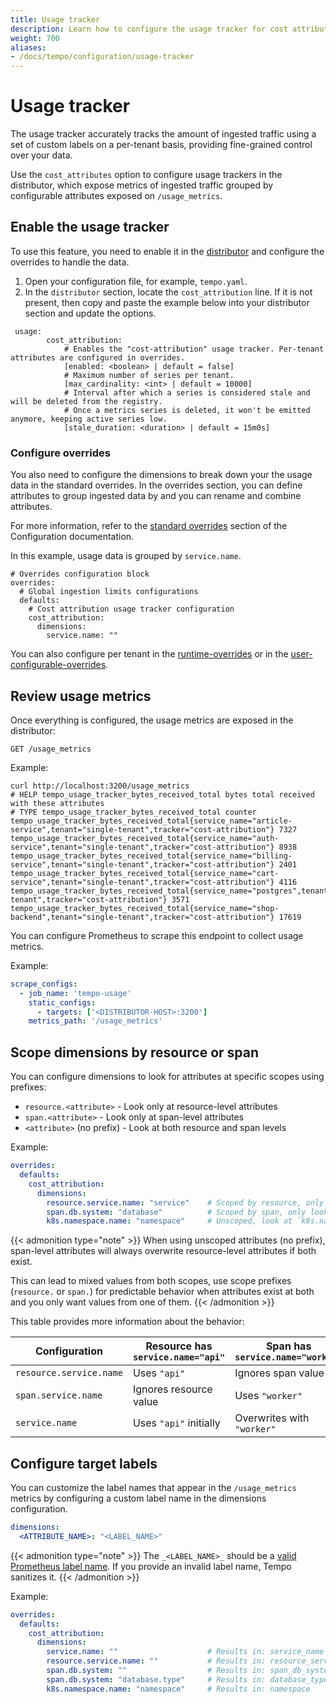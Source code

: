 ```yaml
---
title: Usage tracker
description: Learn how to configure the usage tracker for cost attribution.
weight: 700
aliases:
- /docs/tempo/configuration/usage-tracker
---
```


# Usage tracker

The usage tracker accurately tracks the amount of ingested traffic using a set of custom labels on a per-tenant basis, providing fine-grained control over your data.

Use the `cost_attributes` option to configure usage trackers in the distributor, which expose metrics of ingested traffic grouped by configurable attributes exposed on `/usage_metrics`.

## Enable the usage tracker

To use this feature, you need to enable it in the [distributor](https://grafana.com/docs/tempo/<TEMPO_VERSION>/configuration/#distributor) and configure the overrides to handle the data.

1. Open your configuration file, for example, `tempo.yaml`.
1. In the `distributor` section, locate the `cost_attribution` line. If it is not present, then copy and paste the example below into your distributor section and update the options.

```
 usage:
        cost_attribution:
            # Enables the "cost-attribution" usage tracker. Per-tenant attributes are configured in overrides.
            [enabled: <boolean> | default = false]
            # Maximum number of series per tenant.
            [max_cardinality: <int> | default = 10000]
            # Interval after which a series is considered stale and will be deleted from the registry.
            # Once a metrics series is deleted, it won't be emitted anymore, keeping active series low.
            [stale_duration: <duration> | default = 15m0s]
```

### Configure overrides

You also need to configure the dimensions to break down your the usage data in the standard overrides.
In the overrides section, you can define attributes to group ingested data by and you can rename and combine attributes.

For more information, refer to the [standard overrides](https://grafana.com/docs/tempo/<TEMPO_VERSION>/configuration/#standard-overrides) section of the Configuration documentation.

In this example, usage data is grouped by `service.name`.

```
# Overrides configuration block
overrides:
  # Global ingestion limits configurations
  defaults:
    # Cost attribution usage tracker configuration
    cost_attribution:
      dimensions:
        service.name: ""
```

You can also configure per tenant in the [runtime-overrides](https://grafana.com/docs/tempo/<TEMPO_VERSION>/configuration/#runtime-overrides) or in the [user-configurable-overrides](https://grafana.com/docs/tempo/<TEMPO_VERSION>/configuration/#user-configurable-overrides).

## Review usage metrics

Once everything is configured, the usage metrics are exposed in the distributor:

```
GET /usage_metrics
```

Example:

```
curl http://localhost:3200/usage_metrics
# HELP tempo_usage_tracker_bytes_received_total bytes total received with these attributes
# TYPE tempo_usage_tracker_bytes_received_total counter
tempo_usage_tracker_bytes_received_total{service_name="article-service",tenant="single-tenant",tracker="cost-attribution"} 7327
tempo_usage_tracker_bytes_received_total{service_name="auth-service",tenant="single-tenant",tracker="cost-attribution"} 8938
tempo_usage_tracker_bytes_received_total{service_name="billing-service",tenant="single-tenant",tracker="cost-attribution"} 2401
tempo_usage_tracker_bytes_received_total{service_name="cart-service",tenant="single-tenant",tracker="cost-attribution"} 4116
tempo_usage_tracker_bytes_received_total{service_name="postgres",tenant="single-tenant",tracker="cost-attribution"} 3571
tempo_usage_tracker_bytes_received_total{service_name="shop-backend",tenant="single-tenant",tracker="cost-attribution"} 17619
```

You can configure Prometheus to scrape this endpoint to collect usage metrics.

Example:

```yaml
scrape_configs:
  - job_name: 'tempo-usage'
    static_configs:
      - targets: ['<DISTRIBUTOR-HOST>:3200']
    metrics_path: '/usage_metrics'
```

## Scope dimensions by resource or span

You can configure dimensions to look for attributes at specific scopes using prefixes:

- `resource.<attribute>` - Look only at resource-level attributes
- `span.<attribute>` - Look only at span-level attributes
- `<attribute>` (no prefix) - Look at both resource and span levels

Example:

```yaml
overrides:
  defaults:
    cost_attribution:
      dimensions:
        resource.service.name: "service"    # Scoped by resource, only look at `service.name` in resource attributes.
        span.db.system: "database"          # Scoped by span, only look at `db.system` in span attributes.
        k8s.namespace.name: "namespace"     # Unscoped, look at `k8s.namespace.name` in both resource and span attributes
```

{{< admonition type="note" >}}
When using unscoped attributes (no prefix), span-level attributes will always overwrite resource-level attributes if both exist.

This can lead to mixed values from both scopes, use scope prefixes (`resource.` or `span.`) for predictable behavior when attributes exist at both and you only want values from one of them.
{{< /admonition >}}

This table provides more information about the behavior:

| Configuration           | Resource has `service.name="api"` | Span has `service.name="worker"` | Result     |
|-------------------------|-----------------------------------|----------------------------------|------------|
| `resource.service.name` | Uses `"api"`                      | Ignores span value               | `"api"`    |
| `span.service.name`     | Ignores resource value            | Uses `"worker"`                  | `"worker"` |
| `service.name`          | Uses `"api"` initially            | Overwrites with `"worker"`       | `"worker"` |

## Configure target labels

You can customize the label names that appear in the `/usage_metrics` metrics by configuring a custom label name in the dimensions configuration.

```yaml
dimensions:
  <ATTRIBUTE_NAME>: "<LABEL_NAME>"
```

{{< admonition type="note" >}}
The `_<LABEL_NAME>_` should be a [valid Prometheus label name](https://prometheus.io/docs/concepts/data_model/#metric-names-and-labels).
If you provide an invalid label name, Tempo sanitizes it.
{{< /admonition >}}

Example:

```yaml
overrides:
  defaults:
    cost_attribution:
      dimensions:
        service.name: ""                    # Results in: service_name
        resource.service.name: ""           # Results in: resource_service_name
        span.db.system: ""                  # Results in: span_db_system
        span.db.system: "database.type"     # Results in: database_type
        k8s.namespace.name: "namespace"     # Results in: namespace
```
